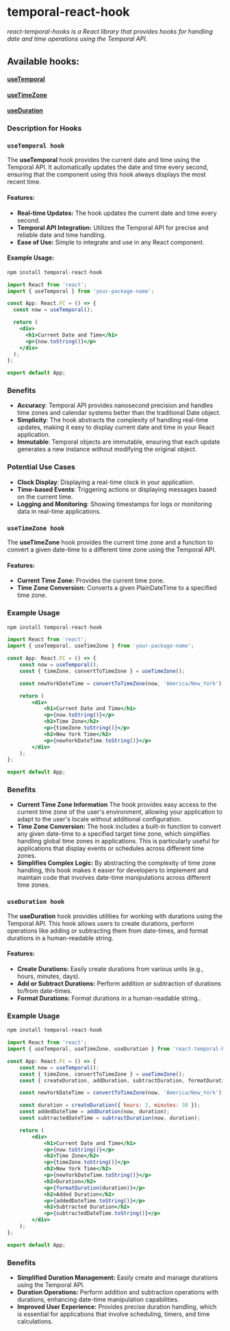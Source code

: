 <div>
    <h1>temporal-react-hook</h1>
    <h6>react-temporal-hooks is a React library that provides hooks for handling date and time operations using the Temporal API.</h6> 
</div>

## Available hooks: 
#### [useTemporal](#usetemporal-hook)
#### [useTimeZone](#usetimezone-hook)
#### [useDuration](#useduration-hook)


### Description for Hooks

### `useTemporal hook`
<p>The <b>useTemporal</b> hook provides the current date and time using the Temporal API. It automatically updates the date and time every second, ensuring that the component using this hook always displays the most recent time.</p>

#### Features:

- __Real-time Updates:__ The hook updates the current date and time every second.
- __Temporal API Integration:__ Utilizes the Temporal API for precise and reliable date and time handling.
- __Ease of Use:__ Simple to integrate and use in any React component.

#### Example Usage:

```jsx
npm install temporal-react-hook
```

```jsx
import React from 'react';
import { useTemporal } from 'your-package-name';

const App: React.FC = () => {
  const now = useTemporal();

  return (
    <div>
      <h1>Current Date and Time</h1>
      <p>{now.toString()}</p>
    </div>
  );
};

export default App;
```
### Benefits

- __Accuracy__: Temporal API provides nanosecond precision and handles time zones and calendar systems better than the traditional Date object.
- __Simplicity__: The hook abstracts the complexity of handling real-time updates, making it easy to display current date and time in your React application.
- __Immutable__: Temporal objects are immutable, ensuring that each update generates a new instance without modifying the original object.

### Potential Use Cases
- __Clock Display__: Displaying a real-time clock in your application.
- __Time-based Events__: Triggering actions or displaying messages based on the current time.
- __Logging and Monitoring__: Showing timestamps for logs or monitoring data in real-time applications.


### `useTimeZone hook`
<p>The <b>useTimeZone</b> hook provides the current time zone and a function to convert a given date-time to a different time zone using the Temporal API.</p>

#### Features:
- __Current Time Zone:__ Provides the current time zone.
- __Time Zone Conversion:__ Converts a given PlainDateTime to a specified time zone.

### Example Usage

```jsx
npm install temporal-react-hook
```

```jsx
import React from 'react';
import { useTemporal, useTimeZone } from 'your-package-name';

const App: React.FC = () => {
    const now = useTemporal();
    const { timeZone, convertToTimeZone } = useTimeZone();

    const newYorkDateTime = convertToTimeZone(now, 'America/New_York');

    return (
        <div>
            <h1>Current Date and Time</h1>
            <p>{now.toString()}</p>
            <h2>Time Zone</h2>
            <p>{timeZone.toString()}</p>
            <h2>New York Time</h2>
            <p>{newYorkDateTime.toString()}</p>
        </div>
    );
};

export default App;
```

### Benefits
- __Current Time Zone Information__  The hook provides easy access to the current time zone of the user's environment, allowing your application to adapt to the user's locale without additional configuration.
- __Time Zone Conversion:__ The hook includes a built-in function to convert any given date-time to a specified target time zone, which simplifies handling global time zones in applications. This is particularly useful for applications that display events or schedules across different time zones.
- __Simplifies Complex Logic:__  By abstracting the complexity of time zone handling, this hook makes it easier for developers to implement and maintain code that involves date-time manipulations across different time zones.


### `useDuration hook`
<p>The <b>useDuration</b> hook provides utilities for working with durations using the Temporal API. This hook allows users to create durations, perform operations like adding or subtracting them from date-times, and format durations in a human-readable string.</p>

#### Features:
- __Create Durations:__ Easily create durations from various units (e.g., hours, minutes, days).
- __Add or Subtract Durations:__ Perform addition or subtraction of durations to/from date-times.
- __Format Durations:__ Format durations in a human-readable string..

### Example Usage

```jsx
npm install temporal-react-hook
```

```jsx
import React from 'react';
import { useTemporal, useTimeZone, useDuration } from 'react-temporal-hooks';

const App: React.FC = () => {
    const now = useTemporal();
    const { timeZone, convertToTimeZone } = useTimeZone();
    const { createDuration, addDuration, subtractDuration, formatDuration } = useDuration();

    const newYorkDateTime = convertToTimeZone(now, 'America/New_York');

    const duration = createDuration({ hours: 2, minutes: 30 });
    const addedDateTime = addDuration(now, duration);
    const subtractedDateTime = subtractDuration(now, duration);

    return (
        <div>
            <h1>Current Date and Time</h1>
            <p>{now.toString()}</p>
            <h2>Time Zone</h2>
            <p>{timeZone.toString()}</p>
            <h2>New York Time</h2>
            <p>{newYorkDateTime.toString()}</p>
            <h2>Duration</h2>
            <p>{formatDuration(duration)}</p>
            <h2>Added Duration</h2>
            <p>{addedDateTime.toString()}</p>
            <h2>Subtracted Duration</h2>
            <p>{subtractedDateTime.toString()}</p>
        </div>
    );
};

export default App;

```

### Benefits
- __Simplified Duration Management:__  Easily create and manage durations using the Temporal API.
- __Duration Operations:__ Perform addition and subtraction operations with durations, enhancing date-time manipulation capabilities.
- __Improved User Experience:__  Provides precise duration handling, which is essential for applications that involve scheduling, timers, and time calculations.
